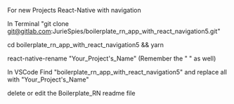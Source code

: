 For new Projects React-Native with navigation

In Terminal "git clone git@gitlab.com:JurieSpies/boilerplate_rn_app_with_react_navigation5.git"

cd boilerplate_rn_app_with_react_navigation5 && yarn

react-native-rename "Your_Project's_Name" (Remember the " " as well)

In VSCode Find "boilerplate_rn_app_with_react_navigation5" and replace all with "Your_Project's_Name"

delete or edit the Boilerplate_RN readme file